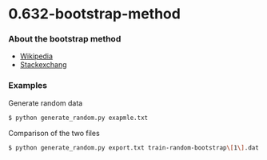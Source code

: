 # 0.632-bootstrap-method
### About the bootstrap method

-  [Wikipedia](https://en.wikipedia.org/wiki/Bootstrapping_(statistics))
-  [Stackexchang](http://stats.stackexchange.com/questions/96739/what-is-the-632-rule-in-bootstrapping)

### Examples
Generate random data
```sh
$ python generate_random.py exapmle.txt
```
Сomparison of the two files
 ```sh
$ python generate_random.py export.txt train-random-bootstrap\[1\].dat
```
